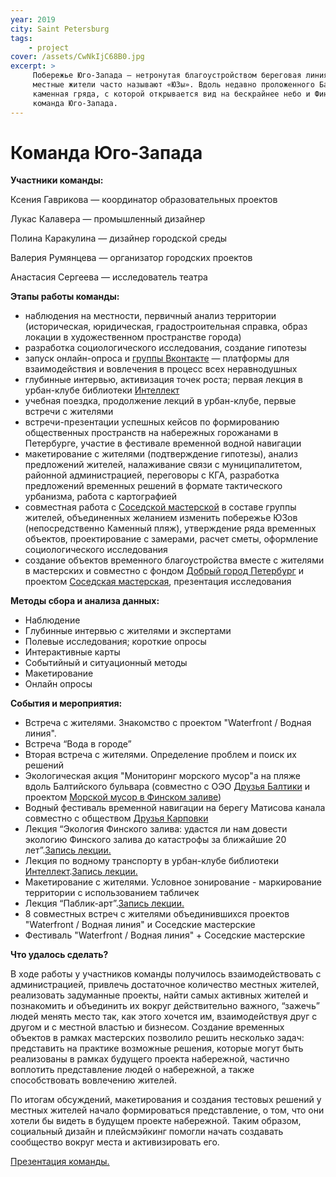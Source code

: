 ```yaml
---
year: 2019
city: Saint Petersburg
tags:
    - project
cover: /assets/CwNkIjC68B0.jpg
excerpt: >
     Побережье Юго-Запада — нетронутая благоустройством береговая линия на намыве в историческом районе Петербурга, который
     местные жители часто называют «ЮЗы». Вдоль недавно проложенного Балтийского бульвара тянется высокая насыпь и широкая 
     каменная гряда, с которой открывается вид на бескрайнее небо и Финский залив. Исследованием этой территории и занялась 
     команда Юго-Запада.
---
```


# Команда Юго-Запада

**Участники команды:**

Ксения Гаврикова — координатор образовательных проектов

Лукас Калавера — промышленный дизайнер

Полина Каракулина — дизайнер городской среды

Валерия Румянцева —  организатор городских проектов

Анастасия Сергеева — исследователь театра

**Этапы работы команды:**

- наблюдения на местности, первичный анализ территории (историческая, юридическая, градостроительная справка, образ локации в 
художественном пространстве города)
- разработка социологического исследования, создание гипотезы
- запуск онлайн-опроса и [группы Вконтакте](https://vk.com/sw_coast) — платформы для взаимодействия и вовлечения в процесс всех неравнодушных 
- глубинные интервью, активизация точек роста; первая лекция в урбан-клубе библиотеки [Интеллект](https://vk.com/biblioteka_intellekt_14)
- учебная поездка, продолжение лекций в урбан-клубе, первые встречи с жителями
- встречи-презентации успешных кейсов по формированию общественных пространств на набережных горожанами в Петербурге, участие в фестивале временной водной навигации 
- макетирование с жителями (подтверждение гипотезы), анализ предложений жителей, налаживание связи с муниципалитетом, районной
администрацией, переговоры с КГА, разработка предложений временных решений в формате тактического урбанизма, работа с 
картографией
- совместная работа с [Соседской мастерской](https://vk.com/mk_sosedi) в составе группы жителей, объединенных желанием изменить побережье ЮЗов (непосредственно Каменный пляж), утверждение ряда временных объектов, проектирование с замерами, расчет сметы, оформление социологического исследования 
- создание объектов временного благоустройства вместе с жителями в мастерских и совместно с фондом [Добрый город Петербург](https://vk.com/dobrypiter) и проектом [Соседская мастерская](https://vk.com/mk_sosedi), презентация исследования 

**Методы сбора и анализа данных:**

- Наблюдение
- Глубинные интервью с жителями и экспертами 
- Полевые исследования; короткие опросы 
- Интерактивные карты 
- Событийный и ситуационный методы 
- Макетирование
- Онлайн опросы

**События и мероприятия:**

- Встреча с жителями. Знакомство с проектом "Waterfront / Водная линия".
- Встреча “Вода в городе”  
- Вторая встреча с жителями. Определение проблем и поиск их решений
- Экологическая акция "Мониторинг морского мусор"а на пляже вдоль Балтийского бульвара (совместно с ОЭО [Друзья Балтики](http://www.baltfriends.ru/) и проектом [Морской мусор в Финском заливе](https://vk.com/zalivfin)) 
- Водный фестиваль временной навигации на берегу Матисова канала совместно с обществом [Друзья Карповки](https://vk.com/karpovkafriends)   
- Лекция “Экология Финского залива: удастся ли нам довести экологию Финского залива до катастрофы за ближайшие 20 лет”.[Запись лекции.](https://vk.com/video-148539700_456239350) 
- Лекция по водному транспорту в урбан-клубе библиотеки [Интеллект](https://vk.com/biblioteka_intellekt_14).[Запись лекции.](https://vk.com/video-67484956_456239132)
- Макетирование с жителями. Условное зонирование - маркирование территории с использованием табличек 
- Лекция “Паблик-арт”.[Запись лекции.](https://vk.com/video1667329_456239188)
- 8 совместных встреч с жителями объединившихся проектов "Waterfront / Водная линия" и Соседские мастерские 
- Фестиваль "Waterfront / Водная линия" + Соседские мастерские
 
**Что удалось сделать?**

В ходе работы у участников команды получилось взаимодействовать с администрацией, привлечь достаточное количество местных 
жителей, реализовать задуманные проекты, найти самых активных жителей и познакомить и объединить их вокруг действительно 
важного, “зажечь” людей менять место так, как этого хочется им, взаимодействуя друг с другом и с местной властью и бизнесом. 
Создание временных объектов в рамках мастерских позволило решить несколько задач: представить на практике возможные решения, 
которые могут быть реализованы в рамках будущего проекта набережной, частично воплотить представление людей о набережной, а 
также способствовать вовлечению жителей. 

По итогам обсуждений, макетирования и создания тестовых решений у местных жителей начало формироваться представление, о том, 
что они хотели бы видеть в будущем проекте набережной. Таким образом, социальный дизайн и плейсмэйкинг помогли начать 
создавать сообщество вокруг места  и активизировать его.

[Презентация команды.](https://drive.google.com/file/d/1P2xZ6ZU18_4RsEoQ9kXm-8MDcIVsDmCM/view?usp=sharing)
